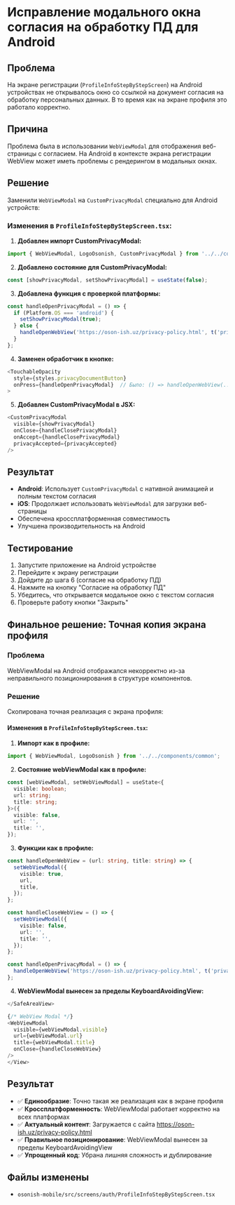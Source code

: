 # Исправление модального окна согласия на обработку ПД для Android

## Проблема
На экране регистрации (`ProfileInfoStepByStepScreen`) на Android устройствах не открывалось окно со ссылкой на документ согласия на обработку персональных данных. В то время как на экране профиля это работало корректно.

## Причина
Проблема была в использовании `WebViewModal` для отображения веб-страницы с согласием. На Android в контексте экрана регистрации WebView может иметь проблемы с рендерингом в модальных окнах.

## Решение
Заменили `WebViewModal` на `CustomPrivacyModal` специально для Android устройств:

### Изменения в `ProfileInfoStepByStepScreen.tsx`:

1. **Добавлен импорт CustomPrivacyModal:**
```typescript
import { WebViewModal, LogoOsonish, CustomPrivacyModal } from '../../components/common';
```

2. **Добавлено состояние для CustomPrivacyModal:**
```typescript
const [showPrivacyModal, setShowPrivacyModal] = useState(false);
```

3. **Добавлена функция с проверкой платформы:**
```typescript
const handleOpenPrivacyModal = () => {
  if (Platform.OS === 'android') {
    setShowPrivacyModal(true);
  } else {
    handleOpenWebView('https://oson-ish.uz/privacy-policy.html', t('privacy_document_title'));
  }
};
```

4. **Заменен обработчик в кнопке:**
```typescript
<TouchableOpacity
  style={styles.privacyDocumentButton}
  onPress={handleOpenPrivacyModal}  // Было: () => handleOpenWebView(...)
>
```

5. **Добавлен CustomPrivacyModal в JSX:**
```typescript
<CustomPrivacyModal
  visible={showPrivacyModal}
  onClose={handleClosePrivacyModal}
  onAccept={handleClosePrivacyModal}
  privacyAccepted={privacyAccepted}
/>
```

## Результат
- **Android**: Использует `CustomPrivacyModal` с нативной анимацией и полным текстом согласия
- **iOS**: Продолжает использовать `WebViewModal` для загрузки веб-страницы
- Обеспечена кроссплатформенная совместимость
- Улучшена производительность на Android

## Тестирование
1. Запустите приложение на Android устройстве
2. Перейдите к экрану регистрации
3. Дойдите до шага 6 (согласие на обработку ПД)
4. Нажмите на кнопку "Согласие на обработку ПД"
5. Убедитесь, что открывается модальное окно с текстом согласия
6. Проверьте работу кнопки "Закрыть"

## Финальное решение: Точная копия экрана профиля

### Проблема
WebViewModal на Android отображался некорректно из-за неправильного позиционирования в структуре компонентов.

### Решение
Скопирована точная реализация с экрана профиля:

#### Изменения в `ProfileInfoStepByStepScreen.tsx`:

1. **Импорт как в профиле:**
```typescript
import { WebViewModal, LogoOsonish } from '../../components/common';
```

2. **Состояние webViewModal как в профиле:**
```typescript
const [webViewModal, setWebViewModal] = useState<{
  visible: boolean;
  url: string;
  title: string;
}>({
  visible: false,
  url: '',
  title: '',
});
```

3. **Функции как в профиле:**
```typescript
const handleOpenWebView = (url: string, title: string) => {
  setWebViewModal({
    visible: true,
    url,
    title,
  });
};

const handleCloseWebView = () => {
  setWebViewModal({
    visible: false,
    url: '',
    title: '',
  });
};

const handleOpenPrivacyModal = () => {
  handleOpenWebView('https://oson-ish.uz/privacy-policy.html', t('privacy_document_title'));
};
```

4. **WebViewModal вынесен за пределы KeyboardAvoidingView:**
```typescript
</SafeAreaView>

{/* WebView Modal */}
<WebViewModal
  visible={webViewModal.visible}
  url={webViewModal.url}
  title={webViewModal.title}
  onClose={handleCloseWebView}
/>
</View>
```

## Результат
- ✅ **Единообразие**: Точно такая же реализация как в экране профиля
- ✅ **Кроссплатформенность**: WebViewModal работает корректно на всех платформах
- ✅ **Актуальный контент**: Загружается с сайта https://oson-ish.uz/privacy-policy.html
- ✅ **Правильное позиционирование**: WebViewModal вынесен за пределы KeyboardAvoidingView
- ✅ **Упрощенный код**: Убрана лишняя сложность и дублирование

## Файлы изменены
- `osonish-mobile/src/screens/auth/ProfileInfoStepByStepScreen.tsx`
